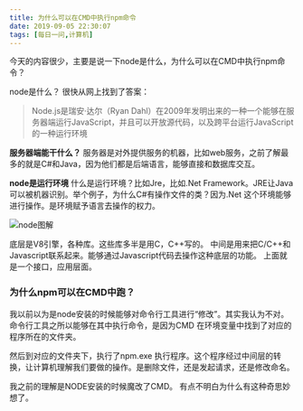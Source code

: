 ```yaml
---
title: 为什么可以在CMD中执行npm命令
date: 2019-09-05 22:30:07
tags: [每日一问,计算机]
---
```


今天的内容很少，主要是说一下node是什么，为什么可以在CMD中执行npm命令？
<!-- more -->

node是什么？
很快从网上找到了答案：
> Node.js是瑞安·达尔（Ryan Dahl）在2009年发明出来的一种一个能够在服务器端运行JavaScript，并且可以开放源代码，以及跨平台运行JavaScript的一种运行环境

**服务器端能干什么？**
服务器是对外提供服务的机器，比如web服务，之前了解最多的就是C#和Java，因为他们都是后端语言，能够直接和数据库交互。

**node是运行环境**
什么是运行环境？比如Jre，比如.Net Framework。JRE让Java可以被机器识别。举个例子，为什么C#有操作文件的类？因为.Net 这个环境能够进行操作。是环境赋予语言去操作的权力。

![node图解](http://git.cn-hangzhou.oss.aliyun-inc.com/uploads/beidou/beidou/053df3b1fa045a3d5f6218095d108dff/image.png)

底层是V8引擎，各种库。这些库多半是用C，C++写的。
中间是用来把C/C++和Javascript联系起来。能够通过Javascript代码去操作这种底层的功能。
上面就是一个接口，应用层面。


### 为什么npm可以在CMD中跑？
我以前以为是node安装的时候能够对命令行工具进行“修改”。其实我认为不对。命令行工具之所以能够在其中执行命令，是因为CMD 在环境变量中找到了对应的程序所在的文件夹。

然后到对应的文件夹下，执行了npm.exe 执行程序。这个程序经过中间层的转换，让计算机理解我们要做的操作。是删除文件，还是发起请求，还是修改命名。

我之前的理解是NODE安装的时候魔改了CMD。
有点不明白为什么有这种奇思妙想了。

